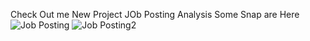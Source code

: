 Check Out me New Project JOb Posting Analysis Some Snap are Here
![Job Posting](https://github.com/AlokS04/Job_Posting_PowerBi/assets/149143517/b1d3335f-4533-48c4-9098-977b3a373772)
![Job Posting2](https://github.com/AlokS04/Job_Posting_PowerBi/assets/149143517/c9f60f00-b410-4150-98a8-960ed99b22bf)
